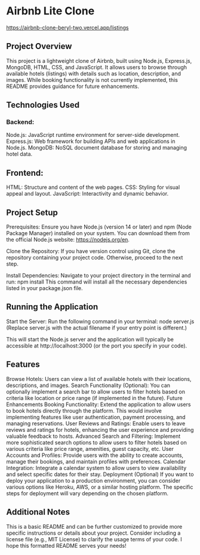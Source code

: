 # Airbnb Lite Clone
https://airbnb-clone-beryl-two.vercel.app/listings

## Project Overview

This project is a lightweight clone of Airbnb, built using Node.js, Express.js, MongoDB, HTML, CSS, and JavaScript. It allows users to browse through available hotels (listings) with details such as location, description, and images. While booking functionality is not currently implemented, this README provides guidance for future enhancements.

## Technologies Used
### Backend:
Node.js: JavaScript runtime environment for server-side development.
Express.js: Web framework for building APIs and web applications in Node.js.
MongoDB: NoSQL document database for storing and managing hotel data.

## Frontend:
HTML: Structure and content of the web pages.
CSS: Styling for visual appeal and layout.
JavaScript: Interactivity and dynamic behavior.

## Project Setup
Prerequisites: Ensure you have Node.js (version 14 or later) and npm (Node Package Manager) installed on your system. You can download them from the official Node.js website: https://nodejs.org/en.

Clone the Repository: If you have version control using Git, clone the repository containing your project code. Otherwise, proceed to the next step.

Install Dependencies: Navigate to your project directory in the terminal and run:
npm install
This command will install all the necessary dependencies listed in your package.json file.

## Running the Application
Start the Server: Run the following command in your terminal:
node server.js
(Replace server.js with the actual filename if your entry point is different.)

This will start the Node.js server and the application will typically be accessible at http://localhost:3000 (or the port you specify in your code).

## Features
Browse Hotels: Users can view a list of available hotels with their locations, descriptions, and images.
Search Functionality (Optional): You can optionally implement a search bar to allow users to filter hotels based on criteria like location or price range (if implemented in the future).
Future Enhancements
Booking Functionality: Extend the application to allow users to book hotels directly through the platform. This would involve implementing features like user authentication, payment processing, and managing reservations.
User Reviews and Ratings: Enable users to leave reviews and ratings for hotels, enhancing the user experience and providing valuable feedback to hosts.
Advanced Search and Filtering: Implement more sophisticated search options to allow users to filter hotels based on various criteria like price range, amenities, guest capacity, etc.
User Accounts and Profiles: Provide users with the ability to create accounts, manage their bookings, and maintain profiles with preferences.
Calendar Integration: Integrate a calendar system to allow users to view availability and select specific dates for their stay.
Deployment (Optional)
If you want to deploy your application to a production environment, you can consider various options like Heroku, AWS, or a similar hosting platform. The specific steps for deployment will vary depending on the chosen platform.

## Additional Notes
This is a basic README and can be further customized to provide more specific instructions or details about your project.
Consider including a license file (e.g., MIT License) to clarify the usage terms of your code.
I hope this formatted README serves your needs!

